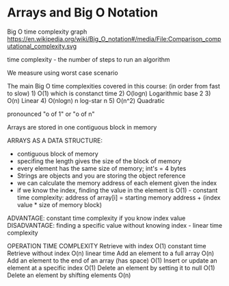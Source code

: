 # Arrays and Big O Notation
Big O time complexity graph
https://en.wikipedia.org/wiki/Big_O_notation#/media/File:Comparison_computational_complexity.svg

time complexity - the number of steps to run an algorithm

We measure using worst case scenario

The main Big O time complexities covered in this course: (in order from fast to slow)
	1) O(1) which is constanct time
	2) O(logn) Logarithmic base 2
	3) O(n) Linear
	4) O(nlogn) n log-star n
	5) O(n^2) Quadratic


pronounced "o of 1" or "o of n"

Arrays are stored in one contiguous block in memory

ARRAYS AS A DATA STRUCTURE:
* contiguous block of memory
* specifing the length gives the size of the block of memory
* every element has the same size of memory; int's = 4 bytes
* Strings are objects and you are storing the object reference
* we can calculate the memory address of each element given the index
* if we know the index, finding the value in the element is O(1) - constant time complexity:
	address of array[i] = starting memory address + (index value * size of memory block)

ADVANTAGE: constant time complexity if you know index value
DISADVANTAGE: finding a specific value without knowing index - linear time complexity

OPERATION						TIME COMPLEXITY
Retrieve with index					O(1) constant time
Retrieve without index					O(n) linear time
Add an element to a full array				O(n)
Add an element to the end of an array (has space) 	O(1)
Insert or update an element at a specific index		O(1)
Delete an element by setting it to null			O(1)
Delete an element by shifting elements			O(n)
